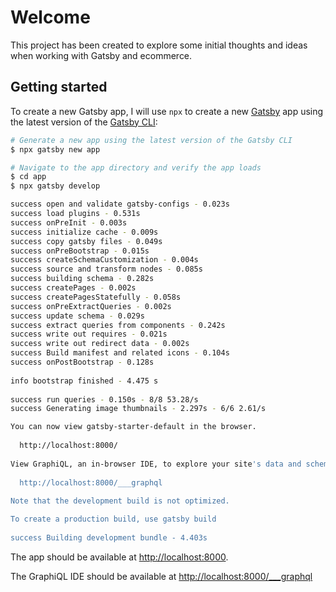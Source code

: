 # Welcome

This project has been created to explore some initial thoughts and ideas when working with Gatsby and ecommerce.

## Getting started

To create a new Gatsby app, I will use `npx` to create a new [Gatsby](https://www.gatsbyjs.com) app using the latest version of the [Gatsby CLI](https://www.gatsbyjs.com):

```sh
# Generate a new app using the latest version of the Gatsby CLI
$ npx gatsby new app

# Navigate to the app directory and verify the app loads
$ cd app
$ npx gatsby develop

success open and validate gatsby-configs - 0.023s
success load plugins - 0.531s
success onPreInit - 0.003s
success initialize cache - 0.009s
success copy gatsby files - 0.049s
success onPreBootstrap - 0.015s
success createSchemaCustomization - 0.004s
success source and transform nodes - 0.085s
success building schema - 0.282s
success createPages - 0.002s
success createPagesStatefully - 0.058s
success onPreExtractQueries - 0.002s
success update schema - 0.029s
success extract queries from components - 0.242s
success write out requires - 0.021s
success write out redirect data - 0.002s
success Build manifest and related icons - 0.104s
success onPostBootstrap - 0.128s
⠀
info bootstrap finished - 4.475 s
⠀
success run queries - 0.150s - 8/8 53.28/s
success Generating image thumbnails - 2.297s - 6/6 2.61/s

You can now view gatsby-starter-default in the browser.
⠀
  http://localhost:8000/
⠀
View GraphiQL, an in-browser IDE, to explore your site's data and schema
⠀
  http://localhost:8000/___graphql
⠀
Note that the development build is not optimized.

To create a production build, use gatsby build
⠀
success Building development bundle - 4.403s

```

The app should be available at [http://localhost:8000](http://localhost:8000).

The GraphiQL IDE should be available at [http://localhost:8000/___graphql](http://localhost:8000/___graphql)
